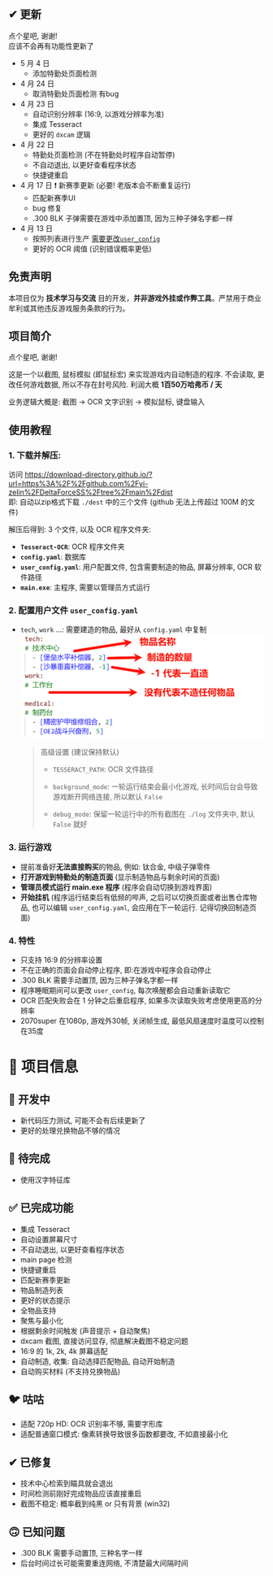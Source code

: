 ## ✔ 更新
点个星吧, 谢谢!  
应该不会再有功能性更新了
* 5 月 4 日
  * 添加特勤处页面检测
* 4 月 24 日
  * 取消特勤处页面检测 有bug
* 4 月 23 日
  * 自动识别分辨率 (16:9, 以游戏分辨率为准)
  * 集成 Tesseract
  * 更好的 `dxcam` 逻辑
* 4 月 22 日
  * 特勤处页面检测 (不在特勤处时程序自动暂停)
  * 不自动退出, 以更好查看程序状态
  * 快捷键重启
* 4 月 17 日 ❗ 新赛季更新 (必要! 老版本会不断重复运行)
  * 匹配新赛季UI
  * bug 修复
  * .300 BLK 子弹需要在游戏中添加置顶, 因为三种子弹名字都一样
* 4 月 13 日
  * 按照列表进行生产 [需要更改`user_config`](#3-配置用户文件-user_configyaml)
  * 更好的 OCR 阈值 (识别错误概率更低)

## 免责声明
本项目仅为 **技术学习与交流** 目的开发，**并非游戏外挂或作弊工具**。严禁用于商业牟利或其他违反游戏服务条款的行为。

## 项目简介  
点个星吧, 谢谢!  

这是一个以截图, 鼠标模拟 (即鼠标宏) 来实现游戏内自动制造的程序. 不会读取, 更改任何游戏数据, 所以不存在封号风险. 利润大概 **1百50万哈弗币 / 天**  

业务逻辑大概是: 截图 -> OCR 文字识别 -> 模拟鼠标, 键盘输入  

## 使用教程  
### 1. 下载并解压:
访问 https://download-directory.github.io/?url=https%3A%2F%2Fgithub.com%2Fyi-zelin%2FDeltaForceSS%2Ftree%2Fmain%2Fdist  
即: 自动以zip格式下载 `./dest` 中的三个文件 (github 无法上传超过 100M 的文件)
 
解压后得到: 3 个文件, 以及 OCR 程序文件夹:  
* **`Tesseract-OCR`**: OCR 程序文件夹
* **`config.yaml`**: 数据库  
* **`user_config.yaml`**: 用户配置文件, 包含需要制造的物品, 屏幕分辨率, OCR 软件路径  
* **`main.exe`**: 主程序, 需要以管理员方式运行  

### 2. 配置用户文件 `user_config.yaml` 
* `tech`, `work` ...: 需要建造的物品, 最好从 `config.yaml` 中复制  
![alt text](.img/image1.png)  

  > 高级设置 (建议保持默认)
  > * `TESSERACT_PATH`: OCR 文件路径
  > * `background_mode`: 一轮运行结束会最小化游戏, 长时间后台会导致游戏断开网络连接, 所以默认 `False`  
  >
  > * `debug_mode`: 保留一轮运行中的所有截图在 `./log` 文件夹中, 默认 `False` 就好  


### 3. 运行游戏  
* 提前准备好**无法直接购买**的物品, 例如: 钛合金, 中级子弹零件  
* **打开游戏到特勤处的制造页面** (显示制造物品与剩余时间的页面)  
* **管理员模式运行 main.exe 程序** (程序会自动切换到游戏界面)  
* **开始挂机** (程序运行结束后有低频的哔声, 之后可以切换页面或者出售仓库物品, 也可以编辑 `user_config.yaml`, 会应用在下一轮运行. 记得切换回制造页面)  

### 4. 特性
* 只支持 16:9 的分辨率设置
* 不在正确的页面会自动停止程序, 即:在游戏中程序会自动停止
* .300 BLK 需要手动置顶, 因为三种子弹名字都一样  
* 程序睡眠期间可以更改 `user_config`, 每次唤醒都会自动重新读取它
* OCR 匹配失败会在 1 分钟之后重启程序, 如果多次读取失败考虑使用更高的分辨率
* 2070super 在1080p, 游戏外30帧, 关闭帧生成, 最低风扇速度时温度可以控制在35度

# 📃 项目信息 

## 📌 开发中  
* 新代码压力测试, 可能不会有后续更新了
* 更好的处理兑换物品不够的情况

## 🚧 待完成  
* 使用汉字特征库  

## ✅ 已完成功能  
* 集成 Tesseract
* 自动设置屏幕尺寸 
* 不自动退出, 以更好查看程序状态
* main page 检测
* 快捷键重启
* 匹配新赛季更新
* 物品制造列表
* 更好的状态提示  
* 全物品支持  
* 聚焦与最小化  
* 根据剩余时间触发 (声音提示 + 自动聚焦)  
* dxcam 截图, 直接访问显存, 彻底解决截图不稳定问题  
* 16:9 的 1k, 2k, 4k 屏幕适配  
* 自动制造, 收集: 自动选择匹配物品, 自动开始制造  
* 自动购买材料 (不支持兑换物品)  

## 🐦 咕咕  
* 适配 720p HD: OCR 识别率不够, 需要字形库  
* 适配普通窗口模式: 像素转换导致很多函数都要改, 不如直接最小化  

## ✔ 已修复  
* 技术中心检索到瞄具就会退出
* 时间检测前刚好完成物品应该直接重启  
* 截图不稳定: 概率截到纯黑 or 只有背景 (win32)  

## 🙃 已知问题  
* .300 BLK 需要手动置顶, 三种名字一样  
* 后台时间过长可能需要重连网络, 不清楚最大间隔时间  
